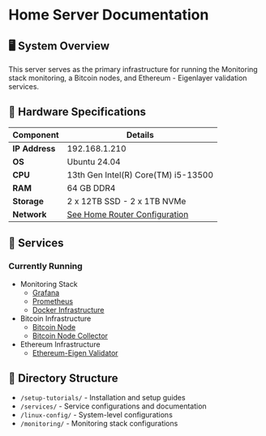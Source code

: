 # Home Server Documentation

## 🖥️ System Overview
This server serves as the primary infrastructure for running the Monitoring stack monitoring, a Bitcoin nodes, and Ethereum - Eigenlayer validation services.

## 🧱 Hardware Specifications

| Component       | Details                                   |
|----------------|--------------------------------------------|
| **IP Address**  | 192.168.1.210                             |
| **OS**          | Ubuntu 24.04                              |
| **CPU**         | 13th Gen Intel(R) Core(TM) i5-13500       |
| **RAM**         | 64 GB DDR4                                |
| **Storage**     | 2 x 12TB SSD - 2 x 1TB NVMe               |
| **Network**     | [See Home Router Configuration](../home-router/README.md) |

## 🚀 Services

### Currently Running
- Monitoring Stack
  - [Grafana](./services/graphana.md)
  - [Prometheus](./services/prometheus.md)
  - [Docker Infrastructure](./services/docker.md)
- Bitcoin Infrastructure
  - [Bitcoin Node](./services/bitcoin-node.md)
  - [Bitcoin Node Collector](./services/bitcoin-collector.md)
- Ethereum Infrastructure
  - [Ethereum-Eigen Validator](./services/ethereum-eigen.md)

## 📁 Directory Structure
- `/setup-tutorials/` - Installation and setup guides
- `/services/` - Service configurations and documentation
- `/linux-config/` - System-level configurations
- `/monitoring/` - Monitoring stack configurations


